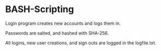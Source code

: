 # BASH-Scripting

Login program creates new accounts and logs them in.

Passwords are salted, and hashed with SHA-256.

All logins, new user creations, and sign outs are logged in the logfile.txt.

